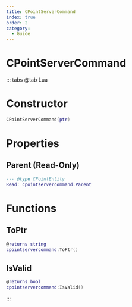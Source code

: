 ```yaml
---
title: CPointServerCommand
index: true
order: 2
category:
  - Guide
---
```


# CPointServerCommand

::: tabs
@tab Lua
# Constructor
```lua
CPointServerCommand(ptr)
```
# Properties
## Parent (Read-Only)
```lua
--- @type CPointEntity
Read: cpointservercommand.Parent
```
# Functions
## ToPtr
```lua
@returns string
cpointservercommand:ToPtr()
```
## IsValid
```lua
@returns bool
cpointservercommand:IsValid()
```

:::